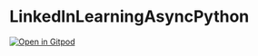 # LinkedInLearningAsyncPython

[![Open in Gitpod](https://gitpod.io/button/open-in-gitpod.svg)](https://gitpod.io/#https://github.com/ronysh/LinkedInLearningAsyncPython)
